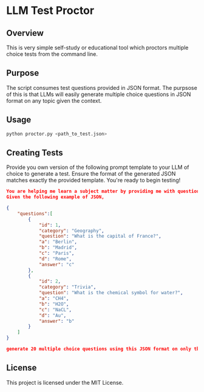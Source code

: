 
# LLM Test Proctor

## Overview
This is very simple self-study or educational tool which proctors multiple choice tests from the command line. 

## Purpose
The script consumes test questions provided in JSON format. The purpsose of this is that LLMs will easily generate multiple choice questions in JSON format on any topic given the context. 

## Usage
```bash
python proctor.py <path_to_test.json>
```
## Creating Tests 
Provide you own version of the following prompt template to your LLM of choice to generate a test. Ensure the format of the generated JSON matches exactly the provided template. You're ready to begin testing!
```json
You are helping me learn a subject matter by providing me with questions and answers.
Given the following example of JSON, 

{
    "questions":[
        {
            "id": 1,
            "category": "Geography",
            "question": "What is the capital of France?",
            "a": "Berlin", 
            "b": "Madrid",
            "c": "Paris",
            "d": "Rome",
            "answer": "c"
        },
        {
            "id": 2,
            "category": "Trivia",
            "question": "What is the chemical symbol for water?",
            "a": "CH4", 
            "b": "H2O",
            "c": "NaCL",
            "d": "Au",
            "answer": "b"
        }
    ]
}

generate 20 multiple choice questions using this JSON format on only the topic of <your_topic_here>. 
```

## License
This project is licensed under the MIT License.
